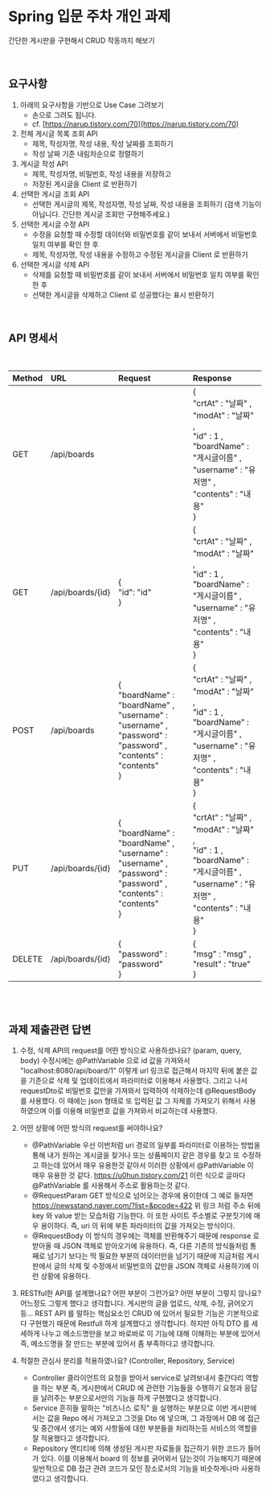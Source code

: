 # Spring 입문 주차 개인 과제
간단한 게시판을 구현해서 CRUD 작동까지 해보기

<br/>

## 요구사항

1. 아래의 요구사항을 기반으로 Use Case 그려보기
    - 손으로 그려도 됩니다.
    - cf. [https://narup.tistory.com/70](https://narup.tistory.com/70)
2. 전체 게시글 목록 조회 API
    - 제목, 작성자명, 작성 내용, 작성 날짜를 조회하기
    - 작성 날짜 기준 내림차순으로 정렬하기
3. 게시글 작성 API
    - 제목, 작성자명, 비밀번호, 작성 내용을 저장하고
    - 저장된 게시글을 Client 로 반환하기
4. 선택한 게시글 조회 API
    - 선택한 게시글의 제목, 작성자명, 작성 날짜, 작성 내용을 조회하기 
    (검색 기능이 아닙니다. 간단한 게시글 조회만 구현해주세요.)
5. 선택한 게시글 수정 API
    - 수정을 요청할 때 수정할 데이터와 비밀번호를 같이 보내서 서버에서 비밀번호 일치 여부를 확인 한 후
    - 제목, 작성자명, 작성 내용을 수정하고 수정된 게시글을 Client 로 반환하기
6. 선택한 게시글 삭제 API
    - 삭제를 요청할 때 비밀번호를 같이 보내서 서버에서 비밀번호 일치 여부를 확인 한 후
    - 선택한 게시글을 삭제하고 Client 로 성공했다는 표시 반환하기
    
<br/>

## API 명세서

<br/>

|Method|URL|Request|Response|
|:---|:---|:---|:---|
|GET|/api/boards||{<br/>"crtAt" : "날짜" ,<br/>"modAt" : "날짜" ,<br/>"id" : 1 ,<br/>"boardName" : "게시글이름" ,<br/>"username" : "유저명" ,<br/>"contents" : "내용"<br/>}|
|GET|/api/boards/{id}|{<br/>"id": "id"<br/>}|{<br/>"crtAt" : "날짜" ,<br/>"modAt" : "날짜" ,<br/>"id" : 1 ,<br/>"boardName" : "게시글이름" ,<br/>"username" : "유저명" ,<br/>"contents" : "내용"<br/>}|
|POST|/api/boards|{<br/>"boardName" : "boardName" ,<br/>"username" : "username" ,<br/>"password" : "password" ,<br/>"contents" : "contents"<br/>}|{<br/>"crtAt" : "날짜" ,<br/>"modAt" : "날짜" ,<br/>"id" : 1 ,<br/>"boardName" : "게시글이름" ,<br/>"username" : "유저명" ,<br/>"contents" : "내용"<br/>}|
|PUT|/api/boards/{id}|{<br/>"boardName" : "boardName" ,<br/>"username" : "username" ,<br/>"password" : "password" ,<br/>"contents" : "contents"<br/>}|{<br/>"crtAt" : "날짜" ,<br/>"modAt" : "날짜" ,<br/>"id" : 1 ,<br/>"boardName" : "게시글이름" ,<br/>"username" : "유저명" ,<br/>"contents" : "내용"<br/>}|
|DELETE|/api/boards/{id}|{<br/>"password" : "password"<br/>}|{<br/>"msg" : "msg" ,<br/>"result" : "true"<br/>}|


<br/>
<br/>

## 과제 제출관련 답변

1. 수정, 삭제 API의 request를 어떤 방식으로 사용하셨나요? (param, query, body)
	수정시에는 @PathVariable 으로 id 값을 가져와서 "localhost:8080/api/board/1" 이렇게 url 링크로 접근해서
	마지막 뒤에 붙은 값을 기준으로 삭제 및 업데이트에서 파라미터로 이용해서 사용했다.
	그리고 나서 requestDto로 비밀번호 값만을 가져와서 입력하여 삭제하는데 @RequestBody 를 사용했다.
	이 때에는 json 형태로 또 입력된 값 그 자체를 가져오기 위해서 사용하였으며 이를 이용해 비밀번호 값을 가져와서 
	비교하는데 사용했다.

2. 어떤 상황에 어떤 방식의 request를 써야하나요?
	- @PathVariable
		우선 이번처럼 uri 경로의 일부를 파라미터로 이용하는 방법을 통해 내가 원하는 게시글을 찾거나 또는 상품페이지 같은 경우를
		찾고 또 수정하고 하는데 있어서 매우 유용한것 같아서 이러한 상황에서 @PathVariable 이 매우 유용한 것 같다.
		https://u0hun.tistory.com/21 이런 식으로 글마다 @PathVariable 를 사용해서 주소로 활용하는것 같다.
	- @RequestParam
		GET 방식으로 넘어오는 경우에 용이한데 그 예로 들자면 https://newsstand.naver.com/?list=&pcode=422
		위 링크 처럼 주소 뒤에 key 와 value 받는 모습처럼 기능한다. 이 또한 사이트 주소별로 구분짓기에 매우 용이하다.
		즉, uri 의 뒤에 부튼 파라미터의 값을 가져오는 방식이다.
	- @RequestBody
		이 방식의 경우에는 객체를 반환해주기 때문에 response 로 받아올 때 JSON 객체로 받아오기에 유용하다.
		즉, 다른 기존의 방식들처럼 통째로 넘기기 보다는 딱 필요한 부분의 데이터만을 넘기기 때문에 지금처럼 게시판에서
		글의 삭제 및 수정에서 비밀번호의 값만을 JSON 객체로 사용하기에 이런 상황에 유용하다.
	
3. RESTful한 API를 설계했나요? 어떤 부분이 그런가요? 어떤 부분이 그렇지 않나요?
	어느정도 그렇게 했다고 생각합니다.
	게시판의 글을 업로드, 삭제, 수정, 긁어오기 등... REST API 를 말하는 핵심요소인 CRUD 에 있어서 필요한
	기능은 기본적으로 다 구현했기 때문에 Restfull 하게 설계했다고 생각합니다.
	하지만 아직 DTO 를 세세하게 나누고 메소드명만을 보고 바로바로 이 기능에 대해 이해하는 부분에 있어서 
	즉, 메소드명을 잘 만드는 부분에 있어서 좀 부족하다고 생각합니다.
	
4. 적절한 관심사 분리를 적용하였나요? (Controller, Repository, Service)
	- Controller
		클라이언트의 요청을 받아서 service로 날려보내서 중간다리 역할을 하는 부분
		즉, 게시판에서 CRUD 에 관련한 기능들을 수행하기 요청과 응답을 날려주는 부분으로서만의 기능을 하게 구현했다고 생각합니다.
	- Service
		흔히들 말하는 "비즈니스 로직" 을 실행하는 부분으로 이번 게시판에서는 값을 Repo 에서 가져오고 그것을 Dto 에 넣으며,
		그 과정에서 DB 에 접근 및 중간에서 생기는 예외 사항들에 대한 부분들을 처리하는등 서비스의 역할을 잘 적용했다고 생각합니다.
	- Repository
		엔티티에 의해 생성된 게시판 자료들을 접근하기 위한 코드가 들어가 있다.
		이를 이용해서 board 의 정보를 긁어와서 담는것이 가능해지기 때문에 일반적으로 DB 접근 관려 코드가 모인 장소로서의 기능을
		비슷하게나마 사용하였다고 생각합니다.
